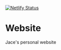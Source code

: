 [![Netlify Status](https://api.netlify.com/api/v1/badges/ecb83490-f453-49bc-9705-a2de6ff396f0/deploy-status)](https://app.netlify.com/sites/hello-jaceys/deploys)

# Website

Jace's personal website
